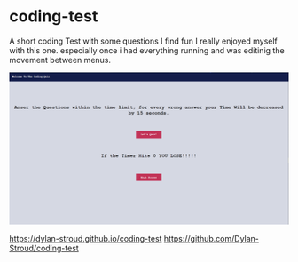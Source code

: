 # coding-test
A short coding Test with some questions I find fun
I really enjoyed myself with this one. especially once i had everything running and was editinig the movement between menus.

![Screenshot](./assets/coding%20quiz.png)

https://dylan-stroud.github.io/coding-test
https://github.com/Dylan-Stroud/coding-test